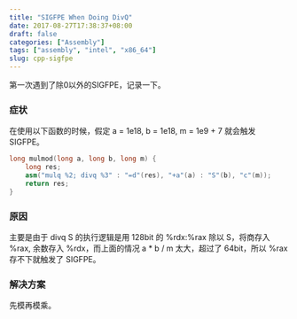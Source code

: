 ```yaml
---
title: "SIGFPE When Doing DivQ"
date: 2017-08-27T17:38:37+08:00
draft: false
categories: ["Assembly"]
tags: ["assembly", "intel", "x86_64"]
slug: cpp-sigfpe
---
```


第一次遇到了除0以外的SIGFPE，记录一下。

### 症状

在使用以下函数的时候，假定 a = 1e18, b = 1e18, m = 1e9 + 7 就会触发 SIGFPE。

```cpp
long mulmod(long a, long b, long m) {
    long res;
    asm("mulq %2; divq %3" : "=d"(res), "+a"(a) : "S"(b), "c"(m));
    return res;
}
```

<!--more-->

### 原因

主要是由于 divq S 的执行逻辑是用 128bit 的 %rdx:%rax 除以 S，将商存入 %rax, 余数存入 %rdx，而上面的情况 a * b / m 太大，超过了 64bit，所以 %rax 存不下就触发了 SIGFPE。

### 解决方案

先模再模乘。


